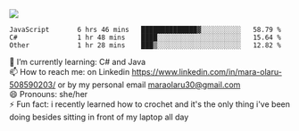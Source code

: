 

 <img align="center" src="https://github-readme-stats.vercel.app/api?username=MaraxD&theme=github_dark&show_icons=true&count_private=true"/>
 <br/>

<!--START_SECTION:waka-->

```text
JavaScript       6 hrs 46 mins   ██████████████▓░░░░░░░░░░   58.79 %
C#               1 hr 48 mins    ████░░░░░░░░░░░░░░░░░░░░░   15.64 %
Other            1 hr 28 mins    ███▒░░░░░░░░░░░░░░░░░░░░░   12.82 %
```

<!--END_SECTION:waka-->
<!--[![willianrod's wakatime stats](https://github-readme-stats.vercel.app/api/wakatime?username=MaraxD)](https://github.com/anuraghazra/github-readme-stats)-->

🌱 I’m currently learning: C# and Java <br/>
📫 How to reach me: on Linkedin https://www.linkedin.com/in/mara-olaru-508590203/ or by my personal email maraolaru30@gmail.com <br/>
😄 Pronouns: she/her <br/>
⚡ Fun fact: i recently learned how to crochet and it's the only thing i've been doing besides sitting in front of my laptop all day <br/>
 
